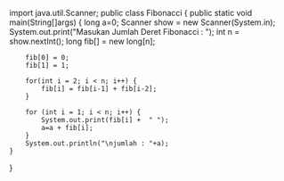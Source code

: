 import java.util.Scanner;
public class Fibonacci {
    public static void main(String[]args) {
		long a=0;
        Scanner show = new Scanner(System.in);
        System.out.print("Masukan Jumlah Deret Fibonacci : ");
        int n = show.nextInt();
        long fib[] = new long[n];
         
        fib[0] = 0;
        fib[1] = 1;
         
        for(int i = 2; i < n; i++) {
            fib[i] = fib[i-1] + fib[i-2];
        }
         
        for (int i = 1; i < n; i++) {
            System.out.print(fib[i] +  " ");
			a=a + fib[i];
        }
		System.out.println("\njumlah : "+a);
    }
 
}
